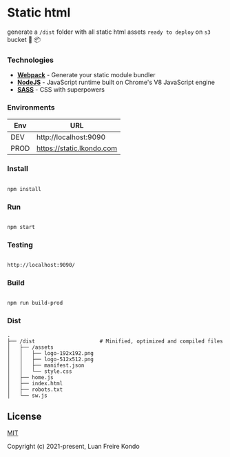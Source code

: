 # Static html

generate a `/dist` folder with all static html assets `ready to deploy` on `s3` bucket 🚀 📦 

### Technologies

- [**Webpack**](https://webpack.js.org) - Generate your static module bundler 
- [**NodeJS**](https://nodejs.org) - JavaScript runtime built on Chrome's V8 JavaScript engine
- [**SASS**](http://sass-lang.com) - CSS with superpowers

### Environments

Env | URL
------------ | -------------
DEV | http://localhost:9090
PROD | https://static.lkondo.com

### Install

``` bash

npm install

```

### Run

``` bash

npm start

```

### Testing

``` bash

http://localhost:9090/

```

### Build

``` bash

npm run build-prod

```

### Dist

```
.
├── /dist                     # Minified, optimized and compiled files
│   ├── /assets
│   │   ├── logo-192x192.png           
│   │   ├── logo-512x512.png
│   │   ├── manifest.json
│   │   └── style.css
│   ├── home.js
│   ├── index.html
│   ├── robots.txt
│   └── sw.js
```

## License

[MIT](https://opensource.org/licenses/MIT)

Copyright (c) 2021-present, Luan Freire Kondo